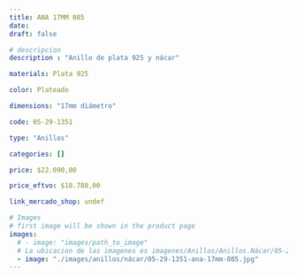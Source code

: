```yaml
---
title: ANA 17MM 085
date: 
draft: false

# descripcion
description : "Anillo de plata 925 y nácar"

materials: Plata 925

color: Plateado

dimensions: "17mm diámetro"

code: 05-29-1351

type: "Anillos"

categories: []

price: $22.090,00

price_eftvo: $18.780,00

link_mercado_shop: undef

# Images
# first image will be shown in the product page
images:
  # - image: "images/path_to_image"
  # La ubicacion de las imagenes es imagenes/Anillos/Anillos.Nácar/05-29-1351-ana-17mm-085
  - image: "./images/anillos/nácar/05-29-1351-ana-17mm-085.jpg"
---
```

